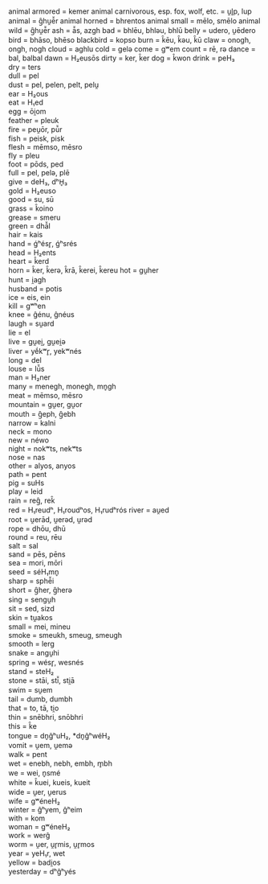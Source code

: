 animal armored = kemer
animal carnivorous, esp. fox, wolf, etc. = u̯l̥p, lup
animal = g̑hu̯ē̆r
animal horned = bhrentos
animal small = mēlo, smēlo
animal wild = g̑hu̯ē̆r
ash = ā̆s, azgh	
bad = bhlēu, bhləu, bhlū
belly = udero, u̯ēdero
bird = bhāso, bhēso
blackbird = kopso
burn = k̑ēu, k̑əu, k̑ū
claw = onogh, ongh, nogh
cloud = aghlu
cold = gelə
come = gʷem
count = rē, rə
dance = bal, balbal
dawn = H₂eusōs
dirty = ker, k̑er
dog = k̂won
drink = peH₃        
dry = ters      
dull = pel      
dust = pel, pelen, pelt, pelu̯       
ear = H₂ous         
eat = H₁ed      
egg = ōi̯om      
feather = pleuk	        
fire = peu̯ōr, pū̆r       
fish = peisk, pisk      
flesh = mēmso, mēsro        
fly = pleu      
foot = pōds, ped        
full = pel, pelə, plē       
give = deH₃, dʰH̥₃       
gold = H₂euso       
good = su, sū       
grass = k̑oino       
grease = smeru      
green = dhā̆l        
hair = kais         
hand = ǵʰésr̥, ǵʰsrés        
head = H₂ents       
heart = k̂erd        
horn =  k̑er, k̑erə, k̑rā, k̑erei, k̑ereu
hot = gu̯her         
hunt = i̯agh         
husband = potis         
ice = eis, ein      
kill = gʷʰen        
knee = ĝénu, ĝnéus      
laugh = su̯ard       
lie =  el       
live = gu̯ei̯, gu̯ei̯ə      
liver = yḗkʷr̥, yekʷnés      
long = del      
louse = lū̆s	        
man = H₂ner         
many = menegh, monegh, mn̥gh         
meat = mēmso, mēsro         
mountain = gu̯er, gu̯or       
mouth = g̑eph, g̑ebh      
narrow = kalni      
neck = mono         
new = néwo      
night = nokʷts, nekʷts      
nose = nas      
other = alyos, anyos        
path = pent         
pig = suHs      
play = leid         
rain = reg̑, rek̑         
red = H₁reudʰ, H₁roudʰos, H₁rudʰrós
river = au̯ed        
root = u̯erād, u̯erəd, u̯rəd       
rope = dhōu, dhū        
round = reu, rēu        
salt = sal      
sand = pēs, pēns        
sea = mori, mōri        
seed = séH₁mn̥       
sharp = sphē̆i       
short = g̑her, g̑herə         
sing = sengu̯h       
sit = sed, sizd         
skin = tu̯akos       
small = mei, mineu      
smoke = smeukh, smeug, smeugh       
smooth = lerg       
snake = angu̯hi      
spring = wésr̥, wesnés       
stand = steH₂       
stone = stāi, stī̆, sti̯ā         
swim = su̯em         
tail = dumb, dumbh      
that =  to, tā, ti̯o         
thin = snēbhri, snōbhri         
this = k̑e       
tongue = dn̥ĝʰuH₂, *dn̥ĝʰwéH₂         
vomit = u̯em, u̯emə       
walk = pent         
wet = enebh, nebh, embh, m̥bh        
we = wei, n̥smé      
white = k̑uei, kueis, kueit      
wide = u̯er, u̯erus       
wife = gʷéneH₂      
winter = ĝʰyem, ĝʰeim       
with = kom      
woman = gʷéneH₂         
work = werĝ         
worm = u̯er, u̯r̥mis, u̯r̥mos        
year = yeH₁r, wet       
yellow = badi̯os         
yesterday = dʰĝʰyés         
